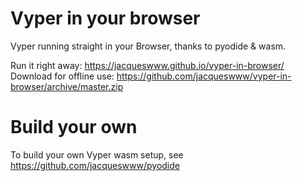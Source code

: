 # Vyper in your browser
Vyper running straight in your Browser, thanks to pyodide &amp; wasm.

Run it right away: https://jacqueswww.github.io/vyper-in-browser/  
Download for offline use: https://github.com/jacqueswww/vyper-in-browser/archive/master.zip

# Build your own
To build your own Vyper wasm setup, see https://github.com/jacqueswww/pyodide
